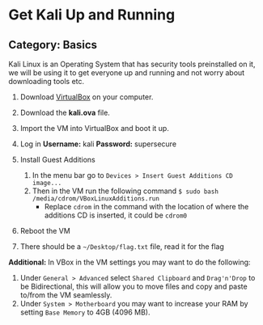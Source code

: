 # Get Kali Up and Running

## Category: Basics

Kali Linux is an Operating System that has security tools preinstalled on it, we will be using it to get everyone up and running and not worry about downloading tools etc.

1. Download [VirtualBox](https://www.virtualbox.org/wiki/Downloads) on your computer.
2. Download the **kali.ova** file.
3. Import the VM into VirtualBox and boot it up.
4. Log in
   **Username:** kali
    **Password:** supersecure
5. Install Guest Additions
   1. In the menu bar go to `Devices > Insert Guest Additions CD image...`
   2. Then in the VM run the following command `$ sudo bash /media/cdrom/VBoxLinuxAdditions.run`
      - Replace `cdrom` in the command with the location of where the additions CD is inserted, it could be `cdrom0`

6. Reboot the VM
7. There should be a `~/Desktop/flag.txt` file, read it for the flag


**Additional:**
In VBox in the VM settings you may want to do the following:
1. Under `General > Advanced` select `Shared Clipboard` and `Drag'n'Drop` to be Bidirectional, this will allow you to move files and copy and paste to/from the VM seamlessly.
2. Under `System > Motherboard` you may want to increase your RAM by setting `Base Memory` to 4GB (4096 MB).